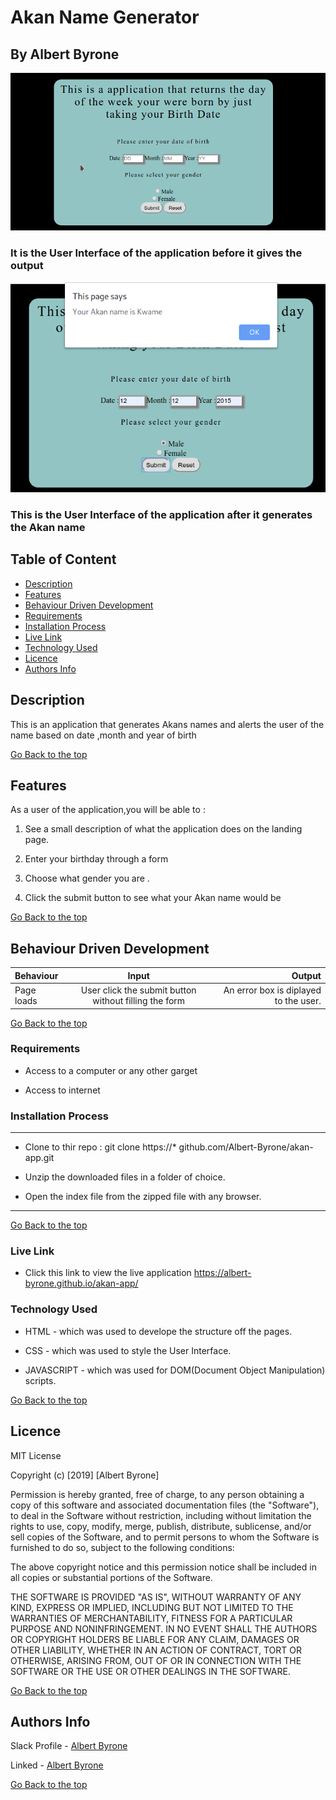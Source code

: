 # Akan Name Generator

 ## By Albert Byrone

 ![before image](images/app1.png)
 ### It is the User Interface  of the application before it gives the output

 ![before image](images/app2.png)
 ### This is the User Interface  of the application after it generates the Akan name

 ## Table of Content

 - [Description](#description)
 - [Features](#features)
 - [Behaviour Driven Development](#Behaviour-Driven-Development)
 - [Requirements](#requirements)
 - [Installation Process](#installation-Process)
 - [Live Link](#Live-Link)
 - [Technology  Used](#technology-Used)
 - [Licence](#licence)
 - [Authors Info](#Authors-Info)


 ## Description

 <p>This is an application that generates Akans names and alerts the user of the name based on date ,month and year of birth</p>

[Go Back to the top](#akan-Name-Generator)

## Features

As a user of the application,you will be able to :

1. See a  small description of what the application does on the landing page.
1. Enter your  birthday through a form 

1. Choose what gender you are .

1. Click the submit button to see what your  Akan name would be


[Go Back to the top](#akan-Name-Generator)

## Behaviour Driven Development

| Behaviour      | Input     | Output     |
| :------------- | :----------: | -----------: |
|  Page loads     | User click the submit button without filling the form    | An error box is diplayed to the user.    |

[Go Back to the top](#akan-Name-Generator)
 ###  Requirements

 * Access to  a computer or any other garget

 * Access to internet

 ### Installation Process

 ****  
* Clone to thir repo : git clone https://* github.com/Albert-Byrone/akan-app.git

* Unzip the downloaded files in a folder of choice.

* Open the index file from the zipped file with any browser.
 ****
 [Go Back to the top](#akan-Name-Generator)
### Live Link 

- Click this link to view the live application https://albert-byrone.github.io/akan-app/

### Technology  Used
* HTML - which was used to develope the structure off the pages.

* CSS - which was used to style the User Interface.

* JAVASCRIPT - which was used for DOM(Document Object Manipulation) scripts.

[Go Back to the top](#akan-Name-Generator)

## Licence

MIT License

Copyright (c) [2019] [Albert Byrone]

Permission is hereby granted, free of charge, to any person obtaining a copy
of this software and associated documentation files (the "Software"), to deal
in the Software without restriction, including without limitation the rights
to use, copy, modify, merge, publish, distribute, sublicense, and/or sell
copies of the Software, and to permit persons to whom the Software is
furnished to do so, subject to the following conditions:

The above copyright notice and this permission notice shall be included in all
copies or substantial portions of the Software.

THE SOFTWARE IS PROVIDED "AS IS", WITHOUT WARRANTY OF ANY KIND, EXPRESS OR
IMPLIED, INCLUDING BUT NOT LIMITED TO THE WARRANTIES OF MERCHANTABILITY,
FITNESS FOR A PARTICULAR PURPOSE AND NONINFRINGEMENT. IN NO EVENT SHALL THE
AUTHORS OR COPYRIGHT HOLDERS BE LIABLE FOR ANY CLAIM, DAMAGES OR OTHER
LIABILITY, WHETHER IN AN ACTION OF CONTRACT, TORT OR OTHERWISE, ARISING FROM,
OUT OF OR IN CONNECTION WITH THE SOFTWARE OR THE USE OR OTHER DEALINGS IN THE
SOFTWARE.

[Go Back to the top](#akan-Name-Generator)

## Authors Info

Slack Profile - [Albert Byrone](https://app.slack.com/client/T077KKCG6/GLRQR61NW/user_profile/UKXCHMCNP?cdn_fallback=1)

Linked - [Albert Byrone](https://www.linkedin.com/in/albert-byrone-664811144/)


[Go Back to the top](#akan-Name-Generator)


 
